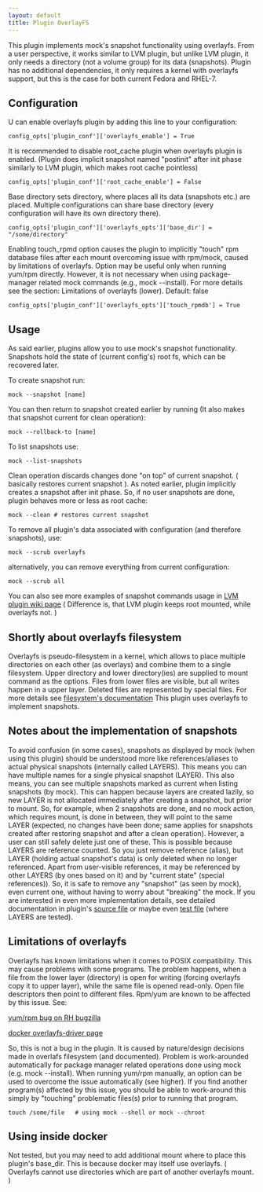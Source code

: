 ```yaml
---
layout: default
title: Plugin OverlayFS
---
```


This plugin implements mock's snapshot functionality using overlayfs. From a user perspective, it works similar to LVM plugin, but unlike LVM plugin, it only needs a directory (not a volume group) for its data (snapshots). Plugin has no additional dependencies, it only requires a kernel with overlayfs support, but this is the case for both current Fedora and RHEL-7.

## Configuration
U can enable overlayfs plugin by adding this line to your configuration:

    config_opts['plugin_conf']['overlayfs_enable'] = True

It is recommended to disable root_cache plugin when overlayfs plugin is enabled. (Plugin does implicit snapshot named "postinit" after init phase similarly to LVM plugin, which makes root cache pointless)

    config_opts['plugin_conf']['root_cache_enable'] = False

Base directory sets directory, where places all its data (snapshots etc.) are placed. Multiple configurations can share base directory (every configuration will have its own directory there).

    config_opts['plugin_conf']['overlayfs_opts']['base_dir'] = "/some/directory"


Enabling touch_rpmd option causes the plugin to implicitly "touch" rpm database files after each mount overcoming issue with rpm/mock, caused by limitations of overlayfs. Option may be useful only when running yum/rpm directly. However, it is not necessary when using package-manager related mock commands (e.g., mock --install). For more details see the section: Limitations of overlayfs (lower).
Default: false

    config_opts['plugin_conf']['overlayfs_opts']['touch_rpmdb'] = True


## Usage
As said earlier, plugins allow you to use mock's snapshot functionality. Snapshots hold the state of (current config's) root fs, which can be recovered later.

To create snapshot run:

    mock --snapshot [name]

You can then return to snapshot created earlier by running (It also makes that snapshot current for clean operation):

    mock --rollback-to [name]

To list snapshots use:

    mock --list-snapshots

Clean operation discards changes done "on top" of current snapshot. ( basically restores current snapshot ). As noted earlier, plugin implicitly creates a snapshot after init phase. So, if no user snapshots are done, plugin behaves more or less as root cache:

    mock --clean # restores current snapshot

To remove all plugin's data associated with configuration (and therefore snapshots), use:

    mock --scrub overlayfs

alternatively, you can remove everything from current configuration:

    mock --scrub all

You can also see more examples of snapshot commands usage in [LVM plugin wiki page](https://github.com/rpm-software-management/mock/wiki/Plugin-LvmRoot)
( Difference is, that LVM plugin keeps root mounted, while overlayfs not. )

## Shortly about overlayfs filesystem
Overlayfs is pseudo-filesystem in a kernel, which allows to place multiple directories on each other (as overlays) and combine them to a single filesystem. Upper directory and lower directory(ies) are supplied to mount command as the options. Files from lower files are visible, but all writes happen in a upper layer. Deleted files are represented by special files. For more details see [filesystem's documentation](https://www.kernel.org/doc/Documentation/filesystems/overlayfs.txt) This plugin uses overlayfs to implement snapshots.

## Notes about the implementation of snapshots
To avoid confusion (in some cases), snapshots as displayed by mock (when using this plugin) should be understood more like references/aliases to actual physical snapshots (internally called LAYERS). This means you can have multiple names for a single physical snapshot (LAYER). This also means, you can see multiple snapshots marked as current when listing snapshots (by mock). This can happen because layers are created lazily, so new LAYER is not allocated immediately after creating a snapshot, but prior to mount. So, for example, when 2 snapshots are done, and no mock action, which requires mount, is done in between, they will point to the same LAYER (expected, no changes have been done; same applies for snapshots created after restoring snapshot and after a clean operation). However, a user can still safely delete just one of these. This is possible because LAYERS are reference counted. So you just remove reference (alias), but LAYER (holding actual snapshot's data) is only deleted when no longer referenced. Apart from user-visible references, it may be referenced by other LAYERS (by ones based on it) and by "current state" (special references)). So, it is safe to remove any "snapshot" (as seen by mock), even current one, without having to worry about "breaking" the mock. If you are interested in even more implementation details, see detailed documentation in plugin's [source file](https://github.com/rpm-software-management/mock/blob/devel/mock/py/mockbuild/plugins/overlayfs.py) or maybe even [test file](https://github.com/rpm-software-management/mock/blob/devel/mock/tests/overlayfs_layers_test.py) (where LAYERS are tested).

## Limitations of overlayfs
Overlayfs has known limitations when it comes to POSIX compatibility. This may cause problems with some programs. The problem happens, when a file from the lower layer (directory) is open for writing (forcing overlayfs copy it to upper layer), while the same file is opened read-only. Open file descriptors then point to different files. Rpm/yum are known to be affected by this issue. See:

[yum/rpm bug on RH bugzilla](https://bugzilla.redhat.com/show_bug.cgi?id=1213602)

[docker overlayfs-driver page](https://docs.docker.com/storage/storagedriver/overlayfs-driver/#limitations-on-overlayfs-compatibility)

So, this is not a bug in the plugin. It is caused by nature/design decisions made in overlafs filesystem (and documented). Problem is work-arounded automatically for package manager related operations done using mock (e.g. mock --install). When running yum/rpm manually, an option can be used to overcome the issue automatically (see higher). If you find another program(s) affected by this issue, you should be able to work-around this simply by "touching" problematic files(s) prior to running that program.

    touch /some/file   # using mock --shell or mock --chroot

## Using inside docker
Not tested, but you may need to add additional mount where to place this plugin's base_dir. This is because docker may itself use overlayfs. ( Overlayfs cannot use directories which are part of another overlayfs mount. )
